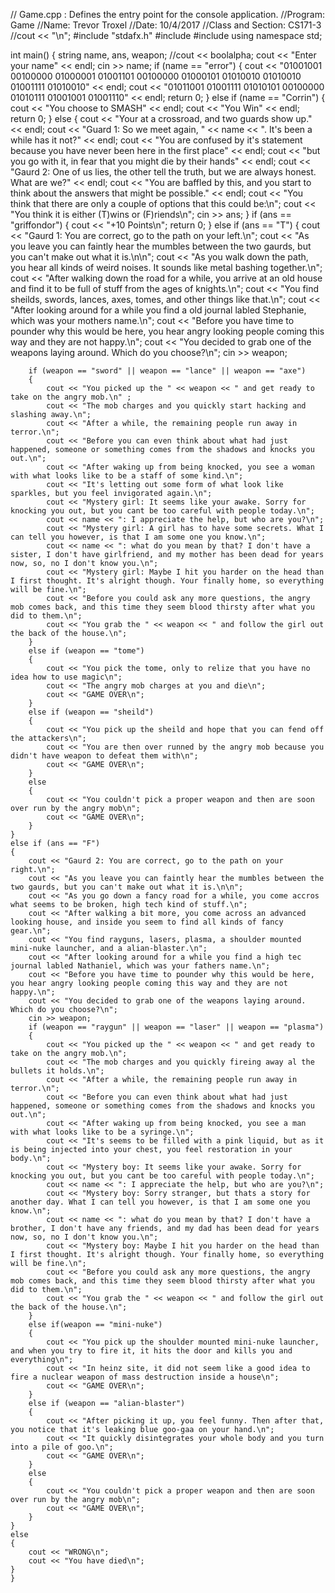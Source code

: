 // Game.cpp : Defines the entry point for the console application.
//Program: Game
//Name: Trevor Troxel
//Date: 10/4/2017
//Class and Section: CS171-3
//cout << "\n";
#include "stdafx.h"
#include <iostream>
#include <string>
using namespace std;

int main()
{
	string name, ans, weapon;
	//cout << boolalpha;
	cout << "Enter your name" << endl;
	cin >> name;
	if (name == "error")
	{
		cout << "01001001 00100000 01000001 01001101 00100000 01000101 01010010 01010010 01001111 01010010" << endl;
		cout << "01011001 01001111 01010101 00100000 01010111 01001001 01001110" << endl;
		return 0;
	}
	else if (name == "Corrin")
	{
		cout << "You choose to SMASH" << endl;
		cout << "You Win" << endl;
		return 0;
	}
	else
	{
		cout << "Your at a crossroad, and two guards show up." << endl;
		cout << "Guard 1: So we meet again, " << name << ". It's been a while has it not?" << endl;
		cout << "You are confused by it's statement because you have never been here in the first place" << endl;
		cout << "but you go with it, in fear that you might die by their hands" << endl;
		cout << "Gaurd 2: One of us lies, the other tell the truth, but we are always honest. What are we?" << endl;
		cout << "You are baffled by this, and you start to think about the answers that might be possible." << endl;
		cout << "You think that there are only a couple of options that this could be:\n";
		cout << "You think it is either (T)wins or (F)riends\n";
		cin >> ans;
	}
    if (ans == "griffondor")
		{
			cout << "+10 Points\n";
			return 0;
		}
	else if (ans == "T")
	{
		cout << "Gaurd 1: You are correct, go to the path on your left.\n";
		cout << "As you leave you can faintly hear the mumbles between the two gaurds, but you can't make out what it is.\n\n";
		cout << "As you walk down the path, you hear all kinds of weird noises. It sounds like metal bashing together.\n";
		cout << "After walking down the road for a while, you arrive at an old house and find it to be full of stuff from the ages of knights.\n";
		cout << "You find sheilds, swords, lances, axes, tomes, and other things like that.\n";
		cout << "After looking around for a while you find a old journal labled Stephanie, which was your mothers name.\n";
		cout << "Before you have time to pounder why this would be here, you hear angry looking people coming this way and they are not happy.\n";
		cout << "You decided to grab one of the weapons laying around. Which do you choose?\n";
		cin >> weapon;

		if (weapon == "sword" || weapon == "lance" || weapon == "axe")
		{
			cout << "You picked up the " << weapon << " and get ready to take on the angry mob.\n" ;
			cout << "The mob charges and you quickly start hacking and slashing away.\n";
			cout << "After a while, the remaining people run away in terror.\n";
			cout << "Before you can even think about what had just happened, someone or something comes from the shadows and knocks you out.\n";
			cout << "After waking up from being knocked, you see a woman with what looks like to be a staff of some kind.\n";
			cout << "It's letting out some form of what look like sparkles, but you feel invigorated again.\n";
			cout << "Mystery girl: It seems like your awake. Sorry for knocking you out, but you cant be too careful with people today.\n";
			cout << name << ": I appreciate the help, but who are you?\n";
			cout << "Mystery girl: A girl has to have some secrets. What I can tell you however, is that I am some one you know.\n";
			cout << name << ": what do you mean by that? I don't have a sister, I don't have girlfriend, and my mother has been dead for years now, so, no I don't know you.\n";
			cout << "Mystery girl: Maybe I hit you harder on the head than I first thought. It's alright though. Your finally home, so everything will be fine.\n";
			cout << "Before you could ask any more questions, the angry mob comes back, and this time they seem blood thirsty after what you did to them.\n";
			cout << "You grab the " << weapon << " and follow the girl out the back of the house.\n";
		}
		else if (weapon == "tome")
		{
			cout << "You pick the tome, only to relize that you have no idea how to use magic\n";
			cout << "The angry mob charges at you and die\n";
			cout << "GAME OVER\n";
		}
		else if (weapon == "sheild")
		{
			cout << "You pick up the sheild and hope that you can fend off the attackers\n";
			cout << "You are then over runned by the angry mob because you didn't have weapon to defeat them with\n";
			cout << "GAME OVER\n";
		}
		else
		{
			cout << "You couldn't pick a proper weapon and then are soon over run by the angry mob\n";
			cout << "GAME OVER\n";
		}
	}
	else if (ans == "F")
	{
		cout << "Gaurd 2: You are correct, go to the path on your right.\n";
		cout << "As you leave you can faintly hear the mumbles between the two gaurds, but you can't make out what it is.\n\n";
		cout << "As you go down a fancy road for a while, you come accros what seems to be broken, high tech kind of stuff.\n";
		cout << "After walking a bit more, you come across an advanced looking house, and inside you seem to find all kinds of fancy gear.\n";
		cout << "You find rayguns, lasers, plasma, a shoulder mounted mini-nuke launcher, and a alian-blaster.\n";
		cout << "After looking around for a while you find a high tec journal labled Nathaniel, which was your fathers name.\n";
		cout << "Before you have time to pounder why this would be here, you hear angry looking people coming this way and they are not happy.\n";
		cout << "You decided to grab one of the weapons laying around. Which do you choose?\n";
		cin >> weapon;
		if (weapon == "raygun" || weapon == "laser" || weapon == "plasma")
		{
			cout << "You picked up the " << weapon << " and get ready to take on the angry mob.\n";
			cout << "The mob charges and you quickly fireing away al the bullets it holds.\n";
			cout << "After a while, the remaining people run away in terror.\n";
			cout << "Before you can even think about what had just happened, someone or something comes from the shadows and knocks you out.\n";
			cout << "After waking up from being knocked, you see a man with what looks like to be a syringe.\n";
			cout << "It's seems to be filled with a pink liquid, but as it is being injected into your chest, you feel restoration in your body.\n";
			cout << "Mystery boy: It seems like your awake. Sorry for knocking you out, but you cant be too careful with people today.\n";
			cout << name << ": I appreciate the help, but who are you?\n";
			cout << "Mystery boy: Sorry stranger, but thats a story for another day. What I can tell you however, is that I am some one you know.\n";
			cout << name << ": what do you mean by that? I don't have a brother, I don't have any friends, and my dad has been dead for years now, so, no I don't know you.\n";
			cout << "Mystery boy: Maybe I hit you harder on the head than I first thought. It's alright though. Your finally home, so everything will be fine.\n";
			cout << "Before you could ask any more questions, the angry mob comes back, and this time they seem blood thirsty after what you did to them.\n";
			cout << "You grab the " << weapon << " and follow the girl out the back of the house.\n";
		}
		else if(weapon == "mini-nuke")
		{
			cout << "You pick up the shoulder mounted mini-nuke launcher, and when you try to fire it, it hits the door and kills you and everything\n";
			cout << "In heinz site, it did not seem like a good idea to fire a nuclear weapon of mass destruction inside a house\n";
			cout << "GAME OVER\n";
		}
		else if (weapon == "alian-blaster")
		{
			cout << "After picking it up, you feel funny. Then after that, you notice that it's leaking blue goo-gaa on your hand.\n";
			cout << "It quickly disintegrates your whole body and you turn into a pile of goo.\n";
			cout << "GAME OVER\n";
		}
		else
		{
			cout << "You couldn't pick a proper weapon and then are soon over run by the angry mob\n";
			cout << "GAME OVER\n";
		}
	}
	else
	{
		cout << "WRONG\n";
		cout << "You have died\n";
	}
	}

